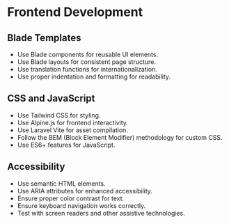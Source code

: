 # Frontend Development

## Blade Templates
- Use Blade components for reusable UI elements.
- Use Blade layouts for consistent page structure.
- Use translation functions for internationalization.
- Use proper indentation and formatting for readability.

## CSS and JavaScript
- Use Tailwind CSS for styling.
- Use Alpine.js for frontend interactivity.
- Use Laravel Vite for asset compilation.
- Follow the BEM (Block Element Modifier) methodology for custom CSS.
- Use ES6+ features for JavaScript.

## Accessibility
- Use semantic HTML elements.
- Use ARIA attributes for enhanced accessibility.
- Ensure proper color contrast for text.
- Ensure keyboard navigation works correctly.
- Test with screen readers and other assistive technologies.